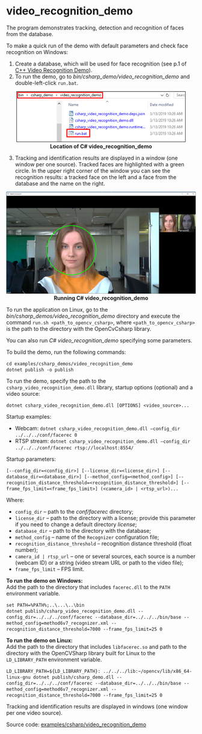 # video_recognition_demo

The program demonstrates tracking, detection and recognition of faces from the database.

To make a quick run of the demo with default parameters and check face recognition on Windows:

1. Create a database, which will be used for face recognition (see p.1 of [C++ Video Recognition Demo](../cpp/video_recognition_demo.md)).
2. To run the demo, go to *bin/csharp_demo/video_recognition_demo* and double-left-click `run.bat`.

<p align="center">
<img width="450" src="../../img/video_rec_cs_bat.png"><br>
<b>Location of C# video_recognition_demo</b>
</p>

3. Tracking and identification results are displayed in a window (one window per one source). Tracked faces are highlighted with a green circle. In the upper right corner of the window you can see the recognition results: a tracked face on the left and a face from the database and the name on the right.

<p align="center">
<img width="750" src="../../img/video_rec_cs.png"><br>
<b>Running C# video_recognition_demo</b>
</p>

To run the application on Linux, go to the *bin/csharp_demos/video_recognition_demo* directory and execute the command `run.sh <path_to_opencv_csharp>`, where `<path_to_opencv_csharp>` is the path to the directory with the OpenCvCsharp library.

You can also run *C# video_recognition_demo* specifying some parameters.

To build the demo, run the following commands:
```
cd examples/csharp_demos/video_recognition_demo
dotnet publish -o publish
```

To run the demo, specify the path to the `csharp_video_recognition_demo.dll` library, startup options (optional) and a video source:
```
dotnet csharp_video_recognition_demo.dll [OPTIONS] <video_source>...
```

Startup examples:

* Webcam: `dotnet csharp_video_recognition_demo.dll –config_dir ../../../conf/facerec 0`
* RTSP stream: `dotnet csharp_video_recognition_demo.dll –config_dir ../../../conf/facerec rtsp://localhost:8554/`

Startup parameters:
```
[--config_dir=<config_dir>] [--license_dir=<license_dir>] [--database_dir=<database_dir>] [--method_config=<method_config>] [--recognition_distance_threshold=<recognition_distance_threshold>] [--frame_fps_limit=<frame_fps_limit>] (<camera_id> | <rtsp_url>)...
```

Where:

* `config_dir` – path to the *conf/facerec* directory;
* `license_dir` – path to the directory with a license; provide this parameter if you need to change a default directory *license*;
* `database_dir` – path to the directory with the database;
* `method_config` – name of the `Recognizer` configuration file;
* `recognition_distance_threshold` – recognition distance threshold (float number);
* `camera_id | rtsp_url` – one or several sources, each source is a number (webcam ID) or a string (video stream URL or path to the video file);
* `frame_fps_limit` – FPS limit.

**To run the demo on Windows:**  
Add the path to the directory that includes `facerec.dll` to the `PATH` environment variable.
```
set PATH=%PATH%;..\...\..\bin
dotnet publish/csharp_video_recognition_demo.dll --config_dir=../../../conf/facerec --database_dir=../../../bin/base --method_config=method6v7_recognizer.xml --recognition_distance_threshold=7000 --frame_fps_limit=25 0
```

**To run the demo on Linux:**  
Add the path to the directory that includes `libfacerec.so` and path to the directory with the OpenCVSharp library built for Linux to the `LD_LIBRARY_PATH` environment variable.
```
LD_LIBRARY_PATH=${LD_LIBRARY_PATH}: ../../../lib:~/opencv/lib/x86_64-linux-gnu dotnet publish/csharp_demo.dll --config_dir=../../../conf/facerec --database_dir=../../../bin/base --method_config=method6v7_recognizer.xml --recognition_distance_threshold=7000 --frame_fps_limit=25 0
```
Tracking and identification results are displayed in windows (one window per one video source).

Source code: [examples/csharp/video_recognition_demo](../../../examples/csharp/video_recognition_demo)
